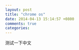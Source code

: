 ```yaml
---
layout: post
title: "chrome os"
date: 2014-04-13 15:14:57 +0800
comments: true
categories: 
---
```


测试一下中文
